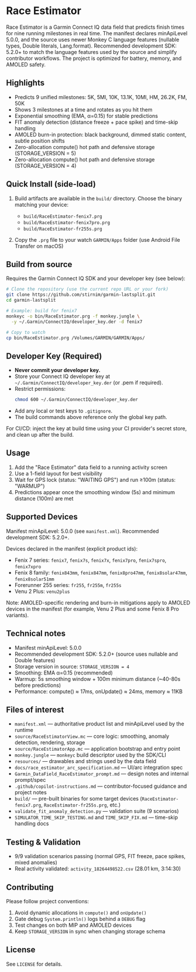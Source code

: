 # Race Estimator

Race Estimator is a Garmin Connect IQ data field that predicts finish times for nine running milestones in real time. The manifest declares minApiLevel 5.0.0, and the source uses newer Monkey C language features (nullable types, Double literals, Lang.format). Recommended development SDK: 5.2.0+ to match the language features used by the source and simplify contributor workflows. The project is optimized for battery, memory, and AMOLED safety.

## Highlights

- Predicts 9 unified milestones: 5K, 5MI, 10K, 13.1K, 10MI, HM, 26.2K, FM, 50K
- Shows 3 milestones at a time and rotates as you hit them
- Exponential smoothing (EMA, α=0.15) for stable predictions
- FIT anomaly detection (distance freeze + pace spike) and time-skip handling
- AMOLED burn-in protection: black background, dimmed static content, subtle position shifts
- Zero-allocation compute() hot path and defensive storage (STORAGE_VERSION = 5)
 - Zero-allocation compute() hot path and defensive storage (STORAGE_VERSION = 4)

## Quick Install (side-load)

1. Build artifacts are available in the `build/` directory. Choose the binary matching your device:

   - `build/RaceEstimator-fenix7.prg`
   - `build/RaceEstimator-fenix7pro.prg`
   - `build/RaceEstimator-fr255s.prg`

2. Copy the `.prg` file to your watch `GARMIN/Apps` folder (use Android File Transfer on macOS)

## Build from source

Requires the Garmin Connect IQ SDK and your developer key (see below):

```bash
# Clone the repository (use the current repo URL or your fork)
git clone https://github.com/stirnim/garmin-lastsplit.git
cd garmin-lastsplit

# Example: build for fenix7
monkeyc -o bin/RaceEstimator.prg -f monkey.jungle \
  -y ~/.Garmin/ConnectIQ/developer_key.der -d fenix7

# Copy to watch
cp bin/RaceEstimator.prg /Volumes/GARMIN/GARMIN/Apps/
```

## Developer Key (Required)

- **Never commit your developer key.**
- Store your Connect IQ developer key at `~/.Garmin/ConnectIQ/developer_key.der` (or .pem if required).
- Restrict permissions:
  ```bash
  chmod 600 ~/.Garmin/ConnectIQ/developer_key.der
  ```
- Add any local or test keys to `.gitignore`.
- The build commands above reference only the global key path.

For CI/CD: inject the key at build time using your CI provider's secret store, and clean up after the build.

## Usage

1. Add the "Race Estimator" data field to a running activity screen
2. Use a 1-field layout for best visibility
3. Wait for GPS lock (status: "WAITING GPS") and run ≥100m (status: "WARMUP")
4. Predictions appear once the smoothing window (5s) and minimum distance (100m) are met

## Supported Devices

Manifest minApiLevel: 5.0.0 (see `manifest.xml`). Recommended development SDK: 5.2.0+.

Devices declared in the manifest (explicit product ids):

- Fenix 7 series: `fenix7`, `fenix7s`, `fenix7x`, `fenix7pro`, `fenix7spro`, `fenix7xpro`
- Fenix 8 family: `fenix843mm`, `fenix847mm`, `fenix8pro47mm`, `fenix8solar47mm`, `fenix8solar51mm`
- Forerunner 255 series: `fr255`, `fr255m`, `fr255s`
- Venu 2 Plus: `venu2plus`

Note: AMOLED-specific rendering and burn-in mitigations apply to AMOLED devices in the manifest (for example, Venu 2 Plus and some Fenix 8 Pro variants).

## Technical notes

- Manifest minApiLevel: 5.0.0
- Recommended development SDK: 5.2.0+ (source uses nullable and Double features)
- Storage version in source: `STORAGE_VERSION = 4`
- Smoothing: EMA α=0.15 (recommended)
- Warmup: 5s smoothing window + 100m minimum distance (~40-80s before predictions)
- Performance: compute() ≈ 17ms, onUpdate() ≈ 24ms, memory ≈ 11KB

## Files of interest

- `manifest.xml` — authoritative product list and minApiLevel used by the runtime
- `source/RaceEstimatorView.mc` — core logic: smoothing, anomaly detection, rendering, storage
- `source/RaceEstimatorApp.mc` — application bootstrap and entry point
- `monkey.jungle` — `monkeyc` build descriptor used by the SDK/CLI
- `resources/` — drawables and strings used by the data field
- `docs/race_estimator_arc_specification.md` — UI/arc integration spec
- `Garmin_DataField_RaceEstimator_prompt.md` — design notes and internal prompt/spec
- `.github/copilot-instructions.md` — contributor-focused guidance and project notes
- `build/` — pre-built binaries for some target devices (`RaceEstimator-fenix7.prg`, `RaceEstimator-fr255s.prg`, etc.)
- `validate_fit_anomaly_detection.py` — validation suite (9 scenarios)
- `SIMULATOR_TIME_SKIP_TESTING.md` and `TIME_SKIP_FIX.md` — time-skip handling docs

## Testing & Validation

- 9/9 validation scenarios passing (normal GPS, FIT freeze, pace spikes, mixed anomalies)
- Real activity validated: `activity_18264498522.csv` (28.01 km, 3:14:30)

## Contributing

Please follow project conventions:

1. Avoid dynamic allocations in `compute()` and `onUpdate()`
2. Gate debug `System.println()` logs behind a `DEBUG` flag
3. Test changes on both MIP and AMOLED devices
4. Keep `STORAGE_VERSION` in sync when changing storage schema

## License

See `LICENSE` for details.
